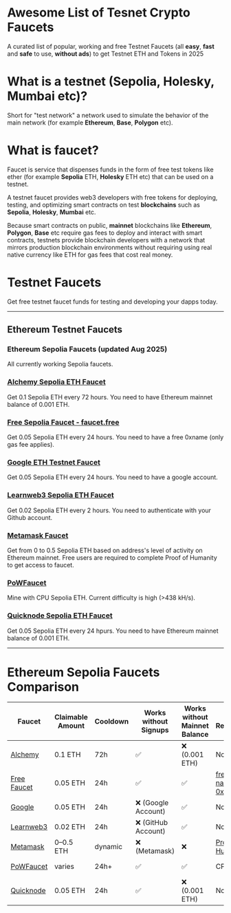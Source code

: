 # Awesome List of Tesnet Crypto Faucets
A curated list of popular, working and free Testnet Faucets (all **easy**, **fast** and **safe** to use, **without ads**) to get Testnet ETH and Tokens in 2025 

# What is a testnet (Sepolia, Holesky, Mumbai etc)?
Short for "test network" a network used to simulate the behavior of the main network (for example **Ethereum**, **Base**, **Polygon** etc).

# What is faucet?
Faucet is service that dispenses funds in the form of free test tokens like ether (for example **Sepolia** ETH, **Holesky** ETH etc) that can be used on a testnet.

A testnet faucet provides web3 developers with free tokens for deploying, testing, and optimizing smart contracts on test **blockchains** such as **Sepolia**, **Holesky**, **Mumbai** etc.

Because smart contracts on public, **mainnet** blockchains like **Ethereum**, **Polygon**, **Base** etc require gas fees to deploy and interact with smart contracts, testnets provide blockchain developers with a network that mirrors production blockchain environments without requiring using real native currency like ETH for gas fees that cost real money.

# Testnet Faucets
Get free testnet faucet funds for testing and developing your dapps today. 

---

## Ethereum Testnet Faucets

### Ethereum Sepolia Faucets (updated Aug 2025)
All currently working Sepolia faucets.

### [Alchemy Sepolia ETH Faucet](https://www.alchemy.com/faucets/ethereum-sepolia)
Get 0.1 Sepolia ETH every 72 hours. You need to have Ethereum mainnet balance of 0.001 ETH.

### [Free Sepolia Faucet - faucet.free](https://faucet.free)
Get 0.05 Sepolia ETH every 24 hours. You need to have a free 0xname (only gas fee applies).

### [Google ETH Testnet Faucet](https://cloud.google.com/application/web3/faucet)
Get 0.05 Sepolia ETH every 24 hours. You need to have a google account.

### [Learnweb3 Sepolia ETH Faucet](https://learnweb3.io/faucets/sepolia/)
Get 0.02 Sepolia ETH every 2 hours. You need to authenticate with your Github account. 

### [Metamask Faucet](https://docs.metamask.io/developer-tools/faucet/)
Get from 0 to 0.5 Sepolia ETH based on address's level of activity on Ethereum mainnet. Free users are required to complete Proof of Humanity to get access to faucet.

### [PoWFaucet](https://sepolia-faucet.pk910.de/)
Mine with CPU Sepolia ETH. Current difficulty is high (>438 kH/s).

### [Quicknode Sepolia ETH Faucet](https://faucet.quicknode.com/ethereum/sepolia)
Get 0.05 Sepolia ETH every 24 hpurs. You need to have Ethereum mainnet balance of 0.001 ETH.


---
# Ethereum Sepolia Faucets Comparison

| Faucet | Claimable Amount | Cooldown | Works without Signups | Works without Mainnet Balance | Special Requirements | Open Source | Last Check |
|--------|------------------|----------|-----------------------|-------------------------------|----------------------|-------------|------------|
| [Alchemy](https://www.alchemy.com/faucets/ethereum-sepolia) | 0.1 ETH | 72h | ✅ | ❌ (0.001 ETH) | None | ❌ | ✅ Aug 2025 |
| [Free Faucet](https://faucet.free) | 0.05 ETH | 24h | ✅ | ✅ | [free web3 name - 0xname](https://0xname.foo) | ✅ [repo](https://github.com/beastdao/0xname-sepolia-faucet) | ✅ Aug 2025 |
| [Google](https://cloud.google.com/application/web3/faucet) | 0.05 ETH | 24h | ❌ (Google Account) | ✅ | None | ❌ | ✅ Aug 2025 |
| [Learnweb3](https://learnweb3.io/faucets/sepolia/) | 0.02 ETH | 24h | ❌ (GitHub Account) | ✅ | None | ❌ | ✅ Aug 2025 |
| [Metamask](https://docs.metamask.io/developer-tools/faucet/) | 0–0.5 ETH | dynamic | ❌ (Metamask) | ❌ | [Proof of Humanity](https://poh.linea.build/) | ❌ | ✅ Aug 2025 |
| [PoWFaucet](https://sepolia-faucet.pk910.de/) | varies | 24h+ | ✅ | ✅ | CPU mining | ✅ [repo](https://github.com/pk910/PoWFaucet) | ✅ Aug 2025 |
| [Quicknode](https://faucet.quicknode.com/ethereum/sepolia) | 0.05 ETH | 24h | ✅ | ❌ (0.001 ETH) | None | ❌ | ✅ Aug 2025 |
